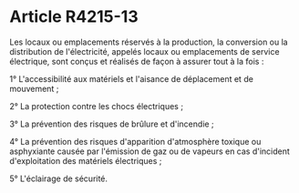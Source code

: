# Article R4215-13

Les locaux ou emplacements réservés à la production, la conversion ou la distribution de l'électricité, appelés locaux ou emplacements de service électrique, sont conçus et réalisés de façon à assurer tout à la fois : 
  
   
1° L'accessibilité aux matériels et l'aisance de déplacement et de mouvement ; 
  
   
2° La protection contre les chocs électriques ; 
  
   
3° La prévention des risques de brûlure et d'incendie ; 
  
   
4° La prévention des risques d'apparition d'atmosphère toxique ou asphyxiante causée par l'émission de gaz ou de vapeurs en cas d'incident d'exploitation des matériels électriques ; 
  
   
5° L'éclairage de sécurité.